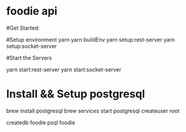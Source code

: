 # foodie api 


#Get Started: 

#Setup environment 
yarn 
yarn buildEnv 
yarn setup:rest-server
yarn setup:socket-server

#Start the Servers

yarn start:rest-server 
yarn start:socket-server

# Install && Setup postgresql

brew install postgresql
brew services start postgresql
createuser root

createdb foodie
psql foodie
